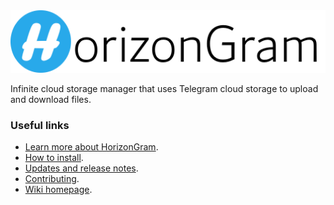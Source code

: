 <img src="https://github.com/frekkanzer2/HorizonGram/blob/develop/blobs/avatar_white.png?raw=true" height="100">

Infinite cloud storage manager that uses Telegram cloud storage to upload and download files.

### Useful links
- [Learn more about HorizonGram](https://frekkanzer2.github.io/HorizonGram/introduction.html#section-1).
- [How to install](https://frekkanzer2.github.io/HorizonGram/introduction.html#section-2).
- [Updates and release notes](https://frekkanzer2.github.io/HorizonGram/release-notes.html#section-1).
- [Contributing](https://frekkanzer2.github.io/HorizonGram/api.html#section-1).
- [Wiki homepage](https://frekkanzer2.github.io/HorizonGram/).
